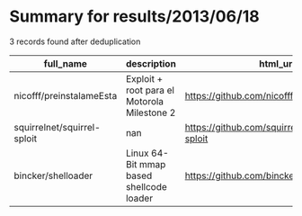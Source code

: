 
# Summary for results/2013/06/18
    
3 records found after deduplication

| full_name | description | html_url | matched_list | matched_count | pushed_at | size | stargazers_count | language | forks_count | vul_ids |
|-----------------------------|---------------------------------------------|------------------------------------------------|----------------|-----------------|---------------------------|--------|--------------------|------------|---------------|-----------|
| nicofff/preinstalameEsta | Exploit + root para el Motorola Milestone 2 | https://github.com/nicofff/preinstalameEsta | ['exploit'] | 1 | 2013-06-18 15:15:11+00:00 | 6490 | 3 | Shell | 1 | [] |
| squirrelnet/squirrel-sploit | nan | https://github.com/squirrelnet/squirrel-sploit | ['sploit'] | 1 | 2013-06-18 19:29:56+00:00 | 108 | 0 | nan | 0 | [] |
| bincker/shelloader | Linux 64-Bit mmap based shellcode loader | https://github.com/bincker/shelloader | ['shellcode'] | 1 | 2013-06-18 08:03:48+00:00 | 92 | 0 | nan | 0 | [] |
